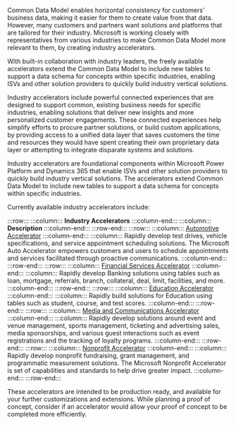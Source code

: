 Common Data Model enables horizontal consistency for customers' business data, making it easier for them to create value from that data. However, many customers and partners want solutions and platforms that are tailored for their industry. Microsoft is working closely with representatives from various industries to make Common Data Model more relevant to them, by creating industry accelerators.

With built-in collaboration with industry leaders, the freely available accelerators extend the Common Data Model to include new tables to support a data schema for concepts within specific industries, enabling ISVs and other solution providers to quickly build industry vertical solutions.

Industry accelerators include powerful connected experiences that are designed to support common, existing business needs for specific industries, enabling solutions that deliver new insights and more personalized customer engagements. These connected experiences help simplify efforts to procure partner solutions, or build custom applications, by providing access to a unified data layer that saves customers the time and resources they would have spent creating their own proprietary data layer or attempting to integrate disparate systems and solutions.

Industry accelerators are foundational components within Microsoft Power Platform and Dynamics 365 that enable ISVs and other solution providers to quickly build industry vertical solutions. The accelerators extend Common Data Model to include new tables to support a data schema for concepts within specific industries.

Currently available industry accelerators include:

:::row:::
  :::column:::
    **Industry Accelerators**
  :::column-end:::
  :::column:::
    **Description**
  :::column-end:::
:::row-end:::
:::row:::
  :::column:::
    [Automotive Accelerator](https://github.com/Microsoft/Industry-Accelerator-Automotive)
  :::column-end:::
  :::column:::
    Rapidly develop test drives, vehicle specifications, and service appointment scheduling solutions. The Microsoft Auto Accelerator empowers customers and users to schedule appointments and services facilitated through proactive communications.
  :::column-end:::
:::row-end:::
:::row:::
  :::column:::
    [Financial Services Accelerator](https://github.com/Microsoft/Industry-Accelerator-FinancialServices)
  :::column-end:::
  :::column:::
    Rapidly develop Banking solutions using tables such as loan, mortgage, referrals, branch, collateral, deal, limit, facilities, and more.
  :::column-end:::
:::row-end:::
:::row:::
  :::column:::
    [Education Accelerator](https://github.com/Microsoft/Industry-Accelerator-Education)
  :::column-end:::
  :::column:::
    Rapidly build solutions for Education using tables such as student, course, and test scores.
  :::column-end:::
:::row-end:::
:::row:::
  :::column:::
    [Media and Communications Accelerator](https://github.com/Microsoft/Industry-Accelerator-Media)
  :::column-end:::
  :::column:::
    Rapidly develop solutions around event and venue management, sports management, ticketing and advertising sales, media sponsorships, and various guest interactions such as event registrations and the tracking of loyalty programs.
  :::column-end:::
:::row-end:::
:::row:::
  :::column:::
    [Nonprofit Accelerator](https://github.com/Microsoft/Industry-Accelerator-Nonprofit)
  :::column-end:::
  :::column:::
    Rapidly develop nonprofit fundraising, grant management, and programmatic measurement solutions. The Microsoft Nonprofit Accelerator is set of capabilities and standards to help drive greater impact.
  :::column-end:::
:::row-end:::


These accelerators are intended to be production ready, and available for your further customizations and extensions. While planning a proof of concept, consider if an accelerator would allow your proof of concept to be completed more efficiently.
